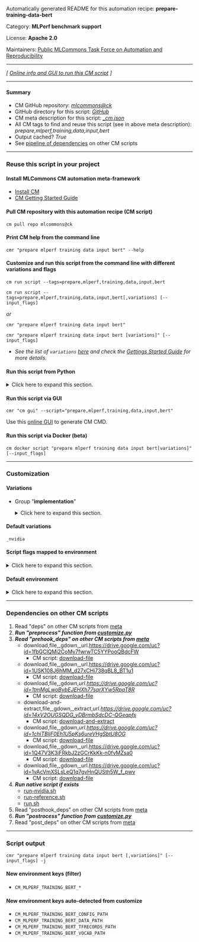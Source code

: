 Automatically generated README for this automation recipe: **prepare-training-data-bert**

Category: **MLPerf benchmark support**

License: **Apache 2.0**

Maintainers: [Public MLCommons Task Force on Automation and Reproducibility](https://github.com/mlcommons/ck/blob/master/docs/taskforce.md)

---
*[ [Online info and GUI to run this CM script](https://access.cknowledge.org/playground/?action=scripts&name=prepare-training-data-bert,1e06a7abe23545eb) ]*

---
#### Summary

* CM GitHub repository: *[mlcommons@ck](https://github.com/mlcommons/ck/tree/dev/cm-mlops)*
* GitHub directory for this script: *[GitHub](https://github.com/mlcommons/ck/tree/dev/cm-mlops/script/prepare-training-data-bert)*
* CM meta description for this script: *[_cm.json](_cm.json)*
* All CM tags to find and reuse this script (see in above meta description): *prepare,mlperf,training,data,input,bert*
* Output cached? *True*
* See [pipeline of dependencies](#dependencies-on-other-cm-scripts) on other CM scripts


---
### Reuse this script in your project

#### Install MLCommons CM automation meta-framework

* [Install CM](https://access.cknowledge.org/playground/?action=install)
* [CM Getting Started Guide](https://github.com/mlcommons/ck/blob/master/docs/getting-started.md)

#### Pull CM repository with this automation recipe (CM script)

```cm pull repo mlcommons@ck```

#### Print CM help from the command line

````cmr "prepare mlperf training data input bert" --help````

#### Customize and run this script from the command line with different variations and flags

`cm run script --tags=prepare,mlperf,training,data,input,bert`

`cm run script --tags=prepare,mlperf,training,data,input,bert[,variations] [--input_flags]`

*or*

`cmr "prepare mlperf training data input bert"`

`cmr "prepare mlperf training data input bert [variations]" [--input_flags]`


* *See the list of `variations` [here](#variations) and check the [Gettings Started Guide](https://github.com/mlcommons/ck/blob/dev/docs/getting-started.md) for more details.*

#### Run this script from Python

<details>
<summary>Click here to expand this section.</summary>

```python

import cmind

r = cmind.access({'action':'run'
                  'automation':'script',
                  'tags':'prepare,mlperf,training,data,input,bert'
                  'out':'con',
                  ...
                  (other input keys for this script)
                  ...
                 })

if r['return']>0:
    print (r['error'])

```

</details>


#### Run this script via GUI

```cmr "cm gui" --script="prepare,mlperf,training,data,input,bert"```

Use this [online GUI](https://cKnowledge.org/cm-gui/?tags=prepare,mlperf,training,data,input,bert) to generate CM CMD.

#### Run this script via Docker (beta)

`cm docker script "prepare mlperf training data input bert[variations]" [--input_flags]`

___
### Customization


#### Variations

  * Group "**implementation**"
    <details>
    <summary>Click here to expand this section.</summary>

    * **`_nvidia`** (default)
      - Environment variables:
        - *CM_TMP_VARIATION*: `nvidia`
      - Workflow:
        1. ***Read "deps" on other CM scripts***
           * get,git,repo,_repo.https://github.com/wchen61/training_results_v2.1,_branch.fix_bert_prepare_data
             - CM script: [get-git-repo](https://github.com/mlcommons/ck/tree/master/cm-mlops/script/get-git-repo)
    * `_reference`
      - Environment variables:
        - *CM_TMP_VARIATION*: `reference`
      - Workflow:
        1. ***Read "deps" on other CM scripts***
           * get,mlperf,training,src
             * CM names: `--adr.['mlperf-training-src']...`
             - CM script: [get-mlperf-training-src](https://github.com/mlcommons/ck/tree/master/cm-mlops/script/get-mlperf-training-src)
           * get,python3
             * CM names: `--adr.['python3']...`
             - CM script: [get-python3](https://github.com/mlcommons/ck/tree/master/cm-mlops/script/get-python3)
           * get,generic-python-lib,_tensorflow
             - CM script: [get-generic-python-lib](https://github.com/mlcommons/ck/tree/master/cm-mlops/script/get-generic-python-lib)
           * get,generic-python-lib,_protobuf
             - CM script: [get-generic-python-lib](https://github.com/mlcommons/ck/tree/master/cm-mlops/script/get-generic-python-lib)

    </details>


#### Default variations

`_nvidia`

#### Script flags mapped to environment
<details>
<summary>Click here to expand this section.</summary>

* `--clean=value`  &rarr;  `CM_MLPERF_TRAINING_CLEAN_TFRECORDS=value`
* `--data_dir=value`  &rarr;  `CM_DATA_DIR=value`

**Above CLI flags can be used in the Python CM API as follows:**

```python
r=cm.access({... , "clean":...}
```

</details>

#### Default environment

<details>
<summary>Click here to expand this section.</summary>

These keys can be updated via `--env.KEY=VALUE` or `env` dictionary in `@input.json` or using script flags.


</details>

___
### Dependencies on other CM scripts


  1. Read "deps" on other CM scripts from [meta](https://github.com/mlcommons/ck/tree/dev/cm-mlops/script/prepare-training-data-bert/_cm.json)
  1. ***Run "preprocess" function from [customize.py](https://github.com/mlcommons/ck/tree/dev/cm-mlops/script/prepare-training-data-bert/customize.py)***
  1. ***Read "prehook_deps" on other CM scripts from [meta](https://github.com/mlcommons/ck/tree/dev/cm-mlops/script/prepare-training-data-bert/_cm.json)***
     * download,file,_gdown,_url.https://drive.google.com/uc?id=1fbGClQMi2CoMv7fwrwTC5YYPooQBdcFW
       - CM script: [download-file](https://github.com/mlcommons/ck/tree/master/cm-mlops/script/download-file)
     * download,file,_gdown,_url.https://drive.google.com/uc?id=1USK108J6hMM_d27xCHi738qBL8_BT1u1
       - CM script: [download-file](https://github.com/mlcommons/ck/tree/master/cm-mlops/script/download-file)
     * download,file,_gdown,_url.https://drive.google.com/uc?id=1tmMgLwoBvbEJEHXh77sqrXYw5RpqT8R_
       - CM script: [download-file](https://github.com/mlcommons/ck/tree/master/cm-mlops/script/download-file)
     * download-and-extract,file,_gdown,_extract,_url.https://drive.google.com/uc?id=14xV2OUGSQDG_yDBrmbSdcDC-QGeqpfs_
       - CM script: [download-and-extract](https://github.com/mlcommons/ck/tree/master/cm-mlops/script/download-and-extract)
     * download,file,_gdown,_url.https://drive.google.com/uc?id=1chiTBljF0Eh1U5pKs6ureVHgSbtU8OG_
       - CM script: [download-file](https://github.com/mlcommons/ck/tree/master/cm-mlops/script/download-file)
     * download,file,_gdown,_url.https://drive.google.com/uc?id=1Q47V3K3jFRkbJ2zGCrKkKk-n0fvMZsa0
       - CM script: [download-file](https://github.com/mlcommons/ck/tree/master/cm-mlops/script/download-file)
     * download,file,_gdown,_url.https://drive.google.com/uc?id=1vAcVmXSLsLeQ1q7gvHnQUSth5W_f_pwv
       - CM script: [download-file](https://github.com/mlcommons/ck/tree/master/cm-mlops/script/download-file)
  1. ***Run native script if exists***
     * [run-nvidia.sh](https://github.com/mlcommons/ck/tree/dev/cm-mlops/script/prepare-training-data-bert/run-nvidia.sh)
     * [run-reference.sh](https://github.com/mlcommons/ck/tree/dev/cm-mlops/script/prepare-training-data-bert/run-reference.sh)
     * [run.sh](https://github.com/mlcommons/ck/tree/dev/cm-mlops/script/prepare-training-data-bert/run.sh)
  1. Read "posthook_deps" on other CM scripts from [meta](https://github.com/mlcommons/ck/tree/dev/cm-mlops/script/prepare-training-data-bert/_cm.json)
  1. ***Run "postrocess" function from [customize.py](https://github.com/mlcommons/ck/tree/dev/cm-mlops/script/prepare-training-data-bert/customize.py)***
  1. Read "post_deps" on other CM scripts from [meta](https://github.com/mlcommons/ck/tree/dev/cm-mlops/script/prepare-training-data-bert/_cm.json)

___
### Script output
`cmr "prepare mlperf training data input bert [,variations]" [--input_flags] -j`
#### New environment keys (filter)

* `CM_MLPERF_TRAINING_BERT_*`
#### New environment keys auto-detected from customize

* `CM_MLPERF_TRAINING_BERT_CONFIG_PATH`
* `CM_MLPERF_TRAINING_BERT_DATA_PATH`
* `CM_MLPERF_TRAINING_BERT_TFRECORDS_PATH`
* `CM_MLPERF_TRAINING_BERT_VOCAB_PATH`